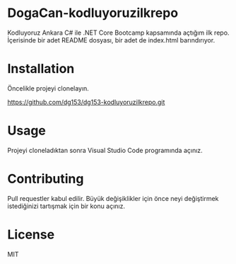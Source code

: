 # DogaCan-kodluyoruzilkrepo

Kodluyoruz Ankara C# ile .NET Core Bootcamp kapsamında açtığım ilk repo. İçerisinde bir adet README dosyası, bir adet de index.html barındırıyor.

# Installation

Öncelikle projeyi clonelayın.

https://github.com/dg153/dg153-kodluyoruzilkrepo.git

# Usage

Projeyi cloneladıktan sonra Visual Studio Code programında açınız.

# Contributing 

Pull requestler kabul edilir. Büyük değişiklikler için önce neyi değiştirmek istediğinizi tartışmak için bir konu açınız.

# License

MIT
